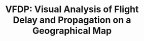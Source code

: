 ---
title: "VFDP: Visual Analysis of Flight Delay and Propagation on a Geographical Map"
authors:
  - "Chen Chen"
  - "Chenhui Li*"
  - "Junjie Chen"
  - "Changbo Wang"
image: 2020_tits_delayvis.jpg
venue: "IEEE Transactions on Intelligent Transportation Systems, 2022 (JCR Q1, CCF B)"
paper: https://ieeexplore.ieee.org/document/9284593/
video: 
code: 
website: 
---